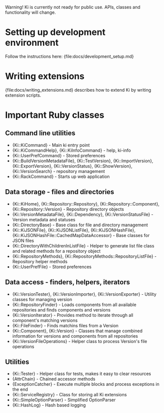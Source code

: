 Warning! Ki is currently not ready for public use. APIs, classes and functionality will change.

# Setting up development environment

Follow the instructions here: {file:docs/development_setup.md}

# Writing extensions

{file:docs/writing_extensions.md} describes how to extend Ki by writing extension scripts.

# Important Ruby classes

## Command line utilities

* {Ki::KiCommand} - Main ki entry point
* {Ki::KiCommandHelp}, {Ki::KiInfoCommand} - help, ki-info
* {Ki::UserPrefCommand} - Stored preferences
* {Ki::BuildVersionMetadataFile}, {Ki::TestVersion}, {Ki::ImportVersion}, {Ki::ExportVersion}, {Ki::VersionStatus}, {Ki::ShowVersion}, {Ki::VersionSearch} - repository management
* {Ki::RackCommand} - Starts up web application

## Data storage - files and directories

* {Ki::KiHome}, {Ki::Repository::Repository}, {Ki::Repository::Component}, {Ki::Repository::Version} - Repository directory objects
* {Ki::VersionMetadataFile}, {Ki::Dependency}, {Ki::VersionStatusFile} - Version metadata and statuses
* {Ki::DirectoryBase} - Base class for file and directory management
* {Ki::KiJSONFile}, {Ki::KiJSONListFile}, {Ki::KiJSONHashFile}, {Ki::KiJSONHashFile::CachedMapDataAccessor} - Base classes for JSON files
* {Ki::DirectoryWithChildrenInListFile} - Helper to generate list file class and related methods for a repository object
* {Ki::RepositoryMethods}, {Ki::RepositoryMethods::RepositoryListFile} - Repository helper methods
* {Ki::UserPrefFile} - Stored preferences

## Data access - finders, helpers, iterators

* {Ki::VersionTester}, {Ki::VersionImporter}, {Ki::VersionExporter} - Utility classes for managing version
* {Ki::RepositoryFinder} - Loads components from all available repositories and finds components and versions
* {Ki::VersionIterator} - Provides method to iterate through all component's matching versions
* {Ki::FileFinder} - Finds matchins files from a Version
* {Ki::Component}, {Ki::Version} - Classes that manage combined information for versions and components from all repositories
* {Ki::VersionFileOperations} - Helper class to process Version's file operations

## Utilities

* {Ki::Tester} - Helper class for tests, makes it easy to clear resources
* {AttrChain} - Chained accessor methods
* {ExceptionCatcher} - Execute multiple blocks and process exceptions in the end
* {Ki::ServiceRegistry} - Class for storing all Ki extensions
* {Ki::SimpleOptionParser} - Simplified OptionParser
* {Ki::HashLog} - Hash based logging
